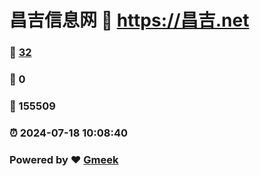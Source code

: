 # 昌吉信息网 :link: https://昌吉.net 
### :page_facing_up: [32](https://昌吉.net/tag.html) 
### :speech_balloon: 0 
### :hibiscus: 155509 
### :alarm_clock: 2024-07-18 10:08:40 
### Powered by :heart: [Gmeek](https://github.com/Meekdai/Gmeek)
